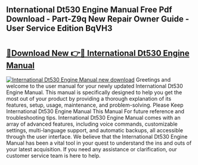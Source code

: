 ## International Dt530 Engine Manual Free Pdf Download - Part-Z9q New Repair Owner Guide - User Service Edition BqVH3

# <h2><a href="http://bc57512.oget.top/?id=International+Dt530+Engine+Manual">🔗Download New 👉🔴 International Dt530 Engine Manual</a></h2>

[![International Dt530 Engine Manual new download](https://i.imgur.com/5g1atiW.png)](http://bc57512.oget.top/?id=International+Dt530+Engine+Manual)
Greetings and welcome to the user manual for your newly updated International Dt530 Engine Manual. This manual is specifically designed to help you get the most out of your product by providing a thorough explanation of its features, setup, usage, maintenance, and problem-solving. Please Keep International Dt530 Engine Manual This Manual For future reference and troubleshooting tips. International Dt530 Engine Manual comes with an array of advanced features, including voice commands, customizable settings, multi-language support, and automatic backups, all accessible through the user interface. We believe that the International Dt530 Engine Manual has been a vital tool in your quest to understand the ins and outs of your latest acquisition. If you need any assistance or clarification, our customer service team is here to help.
